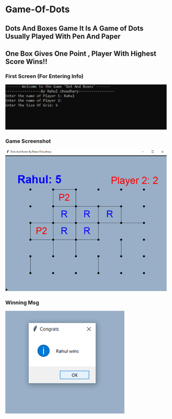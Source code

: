 # Game-Of-Dots
## Dots And Boxes Game It Is A Game of Dots Usually Played With Pen And Paper 
## One Box Gives One Point , Player With Highest Score Wins!!
### First Screen (For Entering Info)
![Screenshot](ss/1.png)
### Game Screenshot
![Screenshot](ss/2.png)
### Winning Msg
![Screenshot](ss/3.png)
